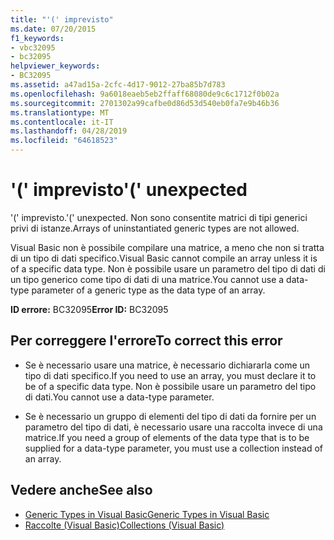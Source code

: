 ```yaml
---
title: "'(' imprevisto"
ms.date: 07/20/2015
f1_keywords:
- vbc32095
- bc32095
helpviewer_keywords:
- BC32095
ms.assetid: a47ad15a-2cfc-4d17-9012-27ba85b7d783
ms.openlocfilehash: 9a6018eaeb5eb2ffaff68080de9c6c1712f0b02a
ms.sourcegitcommit: 2701302a99cafbe0d86d53d540eb0fa7e9b46b36
ms.translationtype: MT
ms.contentlocale: it-IT
ms.lasthandoff: 04/28/2019
ms.locfileid: "64618523"
---
```

# <a name="-unexpected"></a><span data-ttu-id="22e35-102">'(' imprevisto</span><span class="sxs-lookup"><span data-stu-id="22e35-102">'(' unexpected</span></span>
<span data-ttu-id="22e35-103">'(' imprevisto.</span><span class="sxs-lookup"><span data-stu-id="22e35-103">'(' unexpected.</span></span> <span data-ttu-id="22e35-104">Non sono consentite matrici di tipi generici privi di istanze.</span><span class="sxs-lookup"><span data-stu-id="22e35-104">Arrays of uninstantiated generic types are not allowed.</span></span>  
  
 <span data-ttu-id="22e35-105">Visual Basic non è possibile compilare una matrice, a meno che non si tratta di un tipo di dati specifico.</span><span class="sxs-lookup"><span data-stu-id="22e35-105">Visual Basic cannot compile an array unless it is of a specific data type.</span></span> <span data-ttu-id="22e35-106">Non è possibile usare un parametro del tipo di dati di un tipo generico come tipo di dati di una matrice.</span><span class="sxs-lookup"><span data-stu-id="22e35-106">You cannot use a data-type parameter of a generic type as the data type of an array.</span></span>  
  
 <span data-ttu-id="22e35-107">**ID errore:** BC32095</span><span class="sxs-lookup"><span data-stu-id="22e35-107">**Error ID:** BC32095</span></span>  
  
## <a name="to-correct-this-error"></a><span data-ttu-id="22e35-108">Per correggere l'errore</span><span class="sxs-lookup"><span data-stu-id="22e35-108">To correct this error</span></span>  
  
- <span data-ttu-id="22e35-109">Se è necessario usare una matrice, è necessario dichiararla come un tipo di dati specifico.</span><span class="sxs-lookup"><span data-stu-id="22e35-109">If you need to use an array, you must declare it to be of a specific data type.</span></span> <span data-ttu-id="22e35-110">Non è possibile usare un parametro del tipo di dati.</span><span class="sxs-lookup"><span data-stu-id="22e35-110">You cannot use a data-type parameter.</span></span>  
  
- <span data-ttu-id="22e35-111">Se è necessario un gruppo di elementi del tipo di dati da fornire per un parametro del tipo di dati, è necessario usare una raccolta invece di una matrice.</span><span class="sxs-lookup"><span data-stu-id="22e35-111">If you need a group of elements of the data type that is to be supplied for a data-type parameter, you must use a collection instead of an array.</span></span>  
  
## <a name="see-also"></a><span data-ttu-id="22e35-112">Vedere anche</span><span class="sxs-lookup"><span data-stu-id="22e35-112">See also</span></span>

- [<span data-ttu-id="22e35-113">Generic Types in Visual Basic</span><span class="sxs-lookup"><span data-stu-id="22e35-113">Generic Types in Visual Basic</span></span>](../../visual-basic/programming-guide/language-features/data-types/generic-types.md)
- [<span data-ttu-id="22e35-114">Raccolte (Visual Basic)</span><span class="sxs-lookup"><span data-stu-id="22e35-114">Collections (Visual Basic)</span></span>](~/docs/visual-basic/programming-guide/concepts/collections.md)
